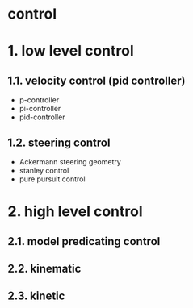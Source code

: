 # control

# 1. low level control

## 1.1. velocity control (pid controller)

- p-controller
- pi-controller
- pid-controller

## 1.2. steering control

- Ackermann steering geometry
- stanley control
- pure pursuit control

# 2. high level control

## 2.1. model predicating control

## 2.2. kinematic

## 2.3. kinetic
